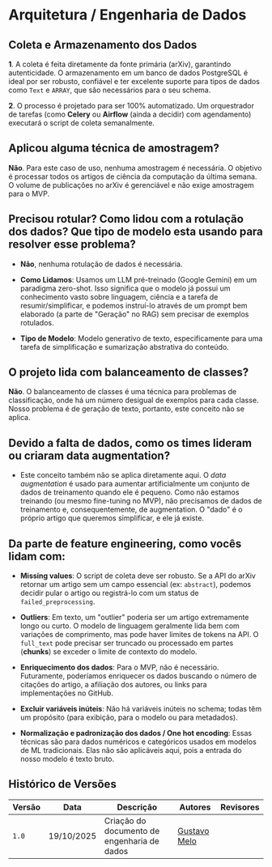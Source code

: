 # Arquitetura / Engenharia de Dados

## Coleta e Armazenamento dos Dados

**1**. A coleta é feita diretamente da fonte primária (arXiv), garantindo autenticidade. O armazenamento em um banco de dados PostgreSQL é ideal por ser robusto, confiável e ter excelente suporte para tipos de dados como `Text` e `ARRAY`, que são necessários para o seu schema.

**2**. O processo é projetado para ser 100% automatizado. Um orquestrador de tarefas (como **Celery** ou **Airflow** (ainda a decidir) com agendamento) executará o script de coleta semanalmente.

## Aplicou alguma técnica de amostragem?

**Não**. Para este caso de uso, nenhuma amostragem é necessária. O objetivo é processar todos os artigos de ciência da computação da última semana. O volume de publicações no arXiv é gerenciável e não exige amostragem para o MVP.

## Precisou rotular? Como lidou com a rotulação dos dados? Que tipo de modelo esta usando para resolver esse problema?

* **Não**, nenhuma rotulação de dados é necessária.

* **Como Lidamos**: Usamos um LLM pré-treinado (Google Gemini) em um paradigma zero-shot. Isso significa que o modelo já possui um conhecimento vasto sobre linguagem, ciência e a tarefa de resumir/simplificar, e podemos instruí-lo através de um prompt bem elaborado (a parte de "Geração" no RAG) sem precisar de exemplos rotulados.

* **Tipo de Modelo**: Modelo generativo de texto, especificamente para uma tarefa de simplificação e sumarização abstrativa do conteúdo.

## O projeto lida com balanceamento de classes?

**Não**. O balanceamento de classes é uma técnica para problemas de classificação, onde há um número desigual de exemplos para cada classe. Nosso problema é de geração de texto, portanto, este conceito não se aplica.

## Devido a falta de dados, como os times lideram ou criaram data augmentation?

* Este conceito também não se aplica diretamente aqui. O *data augmentation* é usado para aumentar artificialmente um conjunto de dados de treinamento quando ele é pequeno. Como não estamos treinando (ou mesmo fine-tuning no MVP), não precisamos de dados de treinamento e, consequentemente, de augmentation. O "dado" é o próprio artigo que queremos simplificar, e ele já existe.

## Da parte de feature engineering, como vocês lidam com:

* **Missing values**: O script de coleta deve ser robusto. Se a API do arXiv retornar um artigo sem um campo essencial (ex: `abstract`), podemos decidir pular o artigo ou registrá-lo com um status de `failed_preprocessing`.

* **Outliers**: Em texto, um "outlier" poderia ser um artigo extremamente longo ou curto. O modelo de linguagem geralmente lida bem com variações de comprimento, mas pode haver limites de tokens na API. O `full_text` pode precisar ser truncado ou processado em partes (**chunks**) se exceder o limite de contexto do modelo.

* **Enriquecimento dos dados**: Para o MVP, não é necessário. Futuramente, poderíamos enriquecer os dados buscando o número de citações do artigo, a afiliação dos autores, ou links para implementações no GitHub.

* **Excluir variáveis inúteis**: Não há variáveis inúteis no schema; todas têm um propósito (para exibição, para o modelo ou para metadados).

* **Normalização e padronização dos dados / One hot encoding**: Essas técnicas são para dados numéricos e categóricos usados em modelos de ML tradicionais. Elas não são aplicáveis aqui, pois a entrada do nosso modelo é texto bruto.

## Histórico de Versões

| Versão | Data | Descrição | Autores | Revisores |
| --- | --- | --- | --- | --- |
| `1.0` | 19/10/2025 | Criação do documento de engenharia de dados | [Gustavo Melo](https://github.com/gusrberto) |  |